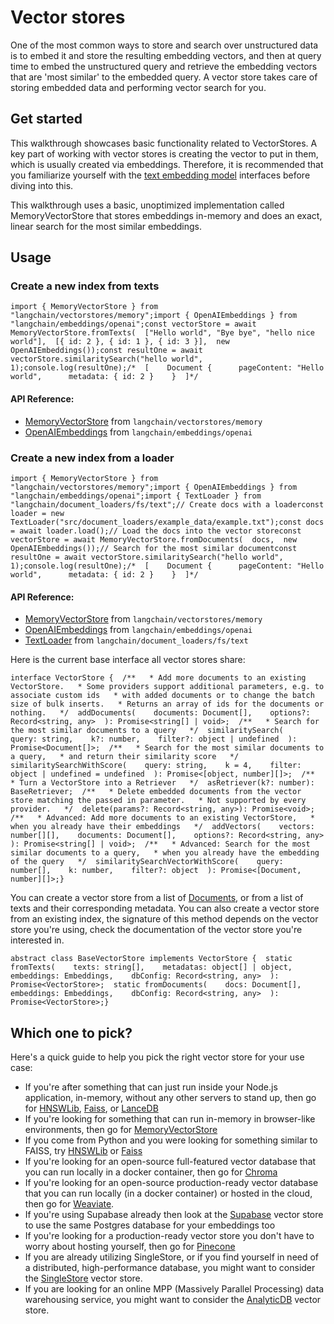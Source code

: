 Vector stores
=============

One of the most common ways to store and search over unstructured data is to embed it and store the resulting embedding vectors, and then at query time to embed the unstructured query and retrieve the embedding vectors that are 'most similar' to the embedded query. A vector store takes care of storing embedded data and performing vector search for you.

Get started[](#get-started "Direct link to Get started")
---------------------------------------------------------

This walkthrough showcases basic functionality related to VectorStores. A key part of working with vector stores is creating the vector to put in them, which is usually created via embeddings. Therefore, it is recommended that you familiarize yourself with the [text embedding model](/docs/modules/data_connection/text_embedding/) interfaces before diving into this.

This walkthrough uses a basic, unoptimized implementation called MemoryVectorStore that stores embeddings in-memory and does an exact, linear search for the most similar embeddings.

Usage[](#usage "Direct link to Usage")
---------------------------------------

### Create a new index from texts[](#create-a-new-index-from-texts "Direct link to Create a new index from texts")

    import { MemoryVectorStore } from "langchain/vectorstores/memory";import { OpenAIEmbeddings } from "langchain/embeddings/openai";const vectorStore = await MemoryVectorStore.fromTexts(  ["Hello world", "Bye bye", "hello nice world"],  [{ id: 2 }, { id: 1 }, { id: 3 }],  new OpenAIEmbeddings());const resultOne = await vectorStore.similaritySearch("hello world", 1);console.log(resultOne);/*  [    Document {      pageContent: "Hello world",      metadata: { id: 2 }    }  ]*/

#### API Reference:

*   [MemoryVectorStore](/docs/api/vectorstores_memory/classes/MemoryVectorStore) from `langchain/vectorstores/memory`
*   [OpenAIEmbeddings](/docs/api/embeddings_openai/classes/OpenAIEmbeddings) from `langchain/embeddings/openai`

### Create a new index from a loader[](#create-a-new-index-from-a-loader "Direct link to Create a new index from a loader")

    import { MemoryVectorStore } from "langchain/vectorstores/memory";import { OpenAIEmbeddings } from "langchain/embeddings/openai";import { TextLoader } from "langchain/document_loaders/fs/text";// Create docs with a loaderconst loader = new TextLoader("src/document_loaders/example_data/example.txt");const docs = await loader.load();// Load the docs into the vector storeconst vectorStore = await MemoryVectorStore.fromDocuments(  docs,  new OpenAIEmbeddings());// Search for the most similar documentconst resultOne = await vectorStore.similaritySearch("hello world", 1);console.log(resultOne);/*  [    Document {      pageContent: "Hello world",      metadata: { id: 2 }    }  ]*/

#### API Reference:

*   [MemoryVectorStore](/docs/api/vectorstores_memory/classes/MemoryVectorStore) from `langchain/vectorstores/memory`
*   [OpenAIEmbeddings](/docs/api/embeddings_openai/classes/OpenAIEmbeddings) from `langchain/embeddings/openai`
*   [TextLoader](/docs/api/document_loaders_fs_text/classes/TextLoader) from `langchain/document_loaders/fs/text`

Here is the current base interface all vector stores share:

    interface VectorStore {  /**   * Add more documents to an existing VectorStore.   * Some providers support additional parameters, e.g. to associate custom ids   * with added documents or to change the batch size of bulk inserts.   * Returns an array of ids for the documents or nothing.   */  addDocuments(    documents: Document[],    options?: Record<string, any>  ): Promise<string[] | void>;  /**   * Search for the most similar documents to a query   */  similaritySearch(    query: string,    k?: number,    filter?: object | undefined  ): Promise<Document[]>;  /**   * Search for the most similar documents to a query,   * and return their similarity score   */  similaritySearchWithScore(    query: string,    k = 4,    filter: object | undefined = undefined  ): Promise<[object, number][]>;  /**   * Turn a VectorStore into a Retriever   */  asRetriever(k?: number): BaseRetriever;  /**   * Delete embedded documents from the vector store matching the passed in parameter.   * Not supported by every provider.   */  delete(params?: Record<string, any>): Promise<void>;  /**   * Advanced: Add more documents to an existing VectorStore,   * when you already have their embeddings   */  addVectors(    vectors: number[][],    documents: Document[],    options?: Record<string, any>  ): Promise<string[] | void>;  /**   * Advanced: Search for the most similar documents to a query,   * when you already have the embedding of the query   */  similaritySearchVectorWithScore(    query: number[],    k: number,    filter?: object  ): Promise<[Document, number][]>;}

You can create a vector store from a list of [Documents](/docs/api/document/classes/Document), or from a list of texts and their corresponding metadata. You can also create a vector store from an existing index, the signature of this method depends on the vector store you're using, check the documentation of the vector store you're interested in.

    abstract class BaseVectorStore implements VectorStore {  static fromTexts(    texts: string[],    metadatas: object[] | object,    embeddings: Embeddings,    dbConfig: Record<string, any>  ): Promise<VectorStore>;  static fromDocuments(    docs: Document[],    embeddings: Embeddings,    dbConfig: Record<string, any>  ): Promise<VectorStore>;}

Which one to pick?[](#which-one-to-pick "Direct link to Which one to pick?")
-----------------------------------------------------------------------------

Here's a quick guide to help you pick the right vector store for your use case:

*   If you're after something that can just run inside your Node.js application, in-memory, without any other servers to stand up, then go for [HNSWLib](/docs/modules/data_connection/vectorstores/integrations/hnswlib), [Faiss](/docs/modules/data_connection/vectorstores/integrations/faiss), or [LanceDB](/docs/modules/data_connection/vectorstores/integrations/lancedb)
*   If you're looking for something that can run in-memory in browser-like environments, then go for [MemoryVectorStore](/docs/modules/data_connection/vectorstores/integrations/memory)
*   If you come from Python and you were looking for something similar to FAISS, try [HNSWLib](/docs/modules/data_connection/vectorstores/integrations/hnswlib) or [Faiss](/docs/modules/data_connection/vectorstores/integrations/faiss)
*   If you're looking for an open-source full-featured vector database that you can run locally in a docker container, then go for [Chroma](/docs/modules/data_connection/vectorstores/integrations/chroma)
*   If you're looking for an open-source production-ready vector database that you can run locally (in a docker container) or hosted in the cloud, then go for [Weaviate](/docs/modules/data_connection/vectorstores/integrations/weaviate).
*   If you're using Supabase already then look at the [Supabase](/docs/modules/data_connection/vectorstores/integrations/supabase) vector store to use the same Postgres database for your embeddings too
*   If you're looking for a production-ready vector store you don't have to worry about hosting yourself, then go for [Pinecone](/docs/modules/data_connection/vectorstores/integrations/pinecone)
*   If you are already utilizing SingleStore, or if you find yourself in need of a distributed, high-performance database, you might want to consider the [SingleStore](/docs/modules/data_connection/vectorstores/integrations/singlestore) vector store.
*   If you are looking for an online MPP (Massively Parallel Processing) data warehousing service, you might want to consider the [AnalyticDB](/docs/modules/data_connection/vectorstores/integrations/analyticdb) vector store.